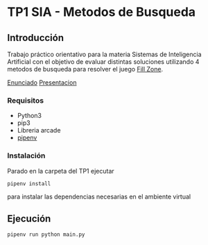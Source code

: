 
# TP1 SIA - Metodos de Busqueda

## Introducción

Trabajo práctico orientativo para la materia Sistemas de Inteligencia Artificial con el
objetivo de evaluar distintas soluciones utilizando 4 metodos de busqueda para resolver el juego [Fill Zone](http://www.mygamesworld.com/game/7682/Fill_Zone.html).

[Enunciado](docs/SIA_TP1.pdf)
[Presentacion](docs/SIA_TP1_Presentacion.pdf)


### Requisitos

- Python3
- pip3
- Libreria arcade
- [pipenv](https://pypi.org/project/pipenv/)

### Instalación

Parado en la carpeta del TP1 ejecutar

```sh
pipenv install
```

para instalar las dependencias necesarias en el ambiente virtual

## Ejecución

```
pipenv run python main.py
```

